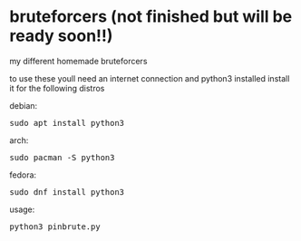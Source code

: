 # bruteforcers (not finished but will be ready soon!!)

my different homemade bruteforcers

to use these youll need an internet connection and python3 installed install it for the following distros

debian:
<pre>
sudo apt install python3
</pre>

arch:
<pre>
sudo pacman -S python3
</pre>

fedora:
<pre>
sudo dnf install python3
</pre>


usage:
<pre>
python3 pinbrute.py <ip>
</pre>
